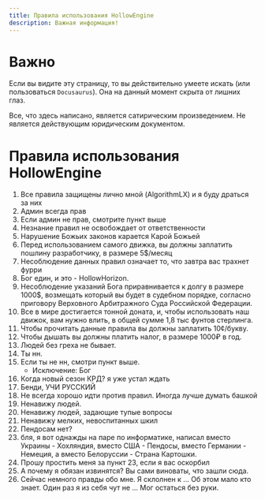 ```yaml
---
title: Правила использования HollowEngine 
description: Важная информация!
---
```


# Важно
Если вы видите эту страницу, то вы действительно умеете искать (или пользоваться `Docusaurus`). Она на данный момент скрыта от лишних глаз.

Все, что здесь написано, является сатирическим произведением. Не является действующим юридическим документом.

# Правила использования HollowEngine 
1. Все правила защищены лично мной (AlgorithmLX) и я буду драться за них
2. Админ всегда прав
3. Если админ не прав, смотрите пункт выше
4. Незнание правил не освобождает от ответственности
5. Нарушение Божьих законов карается Карой Божьей
6. Перед использованием самого движка, вы должны заплатить пошлину разработчику, в размере 5$/месяц
7. Несоблюдение данных правил означает то, что завтра вас трахнет фурри
8. Бог един, и это - HollowHorizon.
9. Несоблюдение указаний Бога приравнивается к долгу в размере 1000$, возмещать который вы будет в судебном порядке, согласно приговору Верховного Арбитражного Суда Российской Федерации.
10. Все в мире достигается тонной доната, и, чтобы использовать наш движок, вам нужно влить, в общей сумме 1,8 тыс фунтов стерлинга.
11. Чтобы прочитать данные правила вы должны заплатить 10¢/букву.
12. Чтобы дышать вы должны платить налог, в размере 1000₽ в год.
13. Людей без греха не бывает.
14. Ты нн.
15. Если ты не нн, смотри пункт выше.
    - Исключение: Бог
16. Когда новый сезон КРД? я уже устал ждать
17. Бенди, УЧИ РУССКИЙ
18. Не всегда хорошо идти против правил. Иногда лучше думать башкой
19. Ненавижу людей.
20. Ненавижу людей, задающие тупые вопросы
21. Ненавижу мелких, невоспитанных шкил
22. Пендосам нет?
23. бля, я вот однажды на паре по информатике, написал вместо Украины - Хохляндия, вместо США - Пендосы, вместо Германии - Немеция, а вместо Белоруссии - Страна Картошки.
24. Прошу простить меня за пункт 23, если я вас оскорбил
25. А почему я обязан извинятся? Вы сами виноваты, что зашли сюда.
26. Сейчас немного правды обо мне. Я склолнен к ... Об этом мало кто знает. Один раз я из себя чут не ... Мог остаться без руки.
